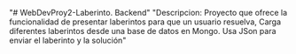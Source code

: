 "# WebDevProy2-Laberinto. Backend" 
"Descripcion: Proyecto que ofrece la funcionalidad de presentar laberintos para que un usuario resuelva,
Carga diferentes laberintos desde una base de datos en Mongo. Usa JSon para enviar el laberinto y la solución"